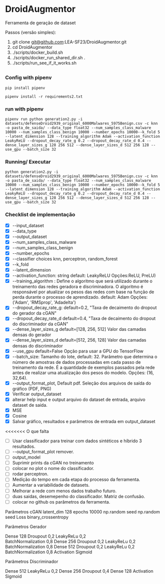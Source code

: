 # DroidAugmentor
Ferramenta de geração de dataset


Passos (versão simples):
1. git clone git@github.com:LEA-SF23/DroidAugmentor.git
2. cd DroidAugmentor
3. ./scripts/docker_build.sh
4. ./scripts/docker_run_shared_dir.sh . 
5. ./scripts/run_see_if_it_works.sh

## 

### Config with pipenv

```
pip install pipenv
```
```
pipenv install -r requirements2.txt
```
### run with pipenv
```
pipenv run python generation2.py -i 
datasets/defenseDroid2939_original_6000Malwares_5975Benign.csv -c knn -o pasta_de_saida/ --data_type float32 --num_samples_class_malware 10000 --num_samples_class_benign 10000 --number_epochs 10000--k_fold 5 --latent_dimension 128 --training_algorithm Adam --activation_function LeakyReLU --dropout_decay_rate_g 0.2 --dropout_decay_rate_d 0.4 --dense_layer_sizes_g 128 256 512 --dense_layer_sizes_d 512 256 128 --use_gpu --batch_size 32 
```


### Running/ Executar

```
python generation2.py -i 
datasets/defenseDroid2939_original_6000Malwares_5975Benign.csv -c knn -o pasta_de_saida/ --data_type float32 --num_samples_class_malware 10000 --num_samples_class_benign 10000 --number_epochs 10000--k_fold 5 --latent_dimension 128 --training_algorithm Adam --activation_function LeakyReLU --dropout_decay_rate_g 0.2 --dropout_decay_rate_d 0.4 --dense_layer_sizes_g 128 256 512 --dense_layer_sizes_d 512 256 128 --use_gpu --batch_size 32 
```

### Checklist de implementação

- [x] --input_dataset
- [x] --data_type
- [x] --output_dataset
- [x] --num_samples_class_malware
- [x] --num_samples_class_benign
- [x] --number_epochs
- [x] --classifier choices knn, perceptron, random_forest
- [x] --k_fold
- [x] --latent_dimension
- [x] --activation_function: string default: LeakyReLU Opções:ReLU, PreLU)
- [x] --training_algorithm : Define o algoritmo que será utilizado durante o treinamento das redes geradora e discriminadora. O algoritmo é responsável por atualizar os pesos das redes com base na função de perda durante o processo de aprendizado. default: Adam  Opções:('Adam', 'RMSprop', 'Adadelta')
- [x] --dropout_decay_rate_g: default=0.2, "Taxa de decaimento do dropout do gerador da cGAN"
- [x] --dropout_decay_rate_d  default=0.4, "Taxa de decaimento do dropout do discriminador da cGAN"  
- [x] --dense_layer_sizes_g default=[128, 256, 512]  Valor das camadas densas do gerador
- [x] --dense_layer_sizes_d default=[512, 256, 128]  Valor das camadas densas do discriminador
- [x] --use_gpu default=False  Opção para usar a GPU do TensorFlow
- [x] --batch_size: Tamanho do lote, default: 32. Parâmetro que determina o número de amostras de dados processadas em cada passo de treinamento da rede. É a quantidade de exemplos passados pela rede antes de realizar uma atualização dos pesos do modelo. Opções: (16, 32,64).
- [x] --output_format_plot, Default pdf. Seleção dos arquivos de saída do gráfico (PDF, PNG)
- [x] Verificar output_dataset
- [x] alterar help input e output arquivo do dataset de entrada, arquivo dataset de saida.
- [x] MSE
- [x] Cosine
- [x] Salvar gráfico, resultados e parâmetros de entrada em output_dataset

<<<<<<< O que falta


- [ ] Usar classificador para treinar com dados sintéticos e híbrido 3 resultados.
- [ ]  --output_format_plot remover.
- [ ] output_model
- [ ] Suprimir prints da cGAN no treinamento
- [ ] colocar no plot o nome do classificador.
- [ ] rodar perceptron.
- [ ] Medição do tempo em cada etapa do processo da ferramenta.
- [ ] Aumentar a variabilidade de datasets.
- [ ] Melhorar a rede com menos dados trabalho futuro.
- [ ] duas saidas, desemepenho do classificador. Matriz de confusão.
- [ ] colocar no github os parâmetros da ferramenta.

Parâmetros cGAN
latent_dim      128
epochs          10000
np.random seed  np.random seed
Loss            binary_crossentropy

Parâmetros Gerador

Dense                   128
Droupout                0,2
LeakyReLu               0,2           
BatchNormalization      0,8
Dense                   256
Droupout                0,2
LeakyReLu               0,2
BatchNormalization      0,8
Dense                   512
Droupout                0,2
LeakyReLu               0,2
BatchNormalization      0,8
Activation              Sigmoid


Parâmetros Discriminador
 
Dense                  512
LeakyReLu              0,2
Dense                  256
Droupout               0,4
Dense                  128
Activation            Sigmoid


      
      
      
      
      


      



